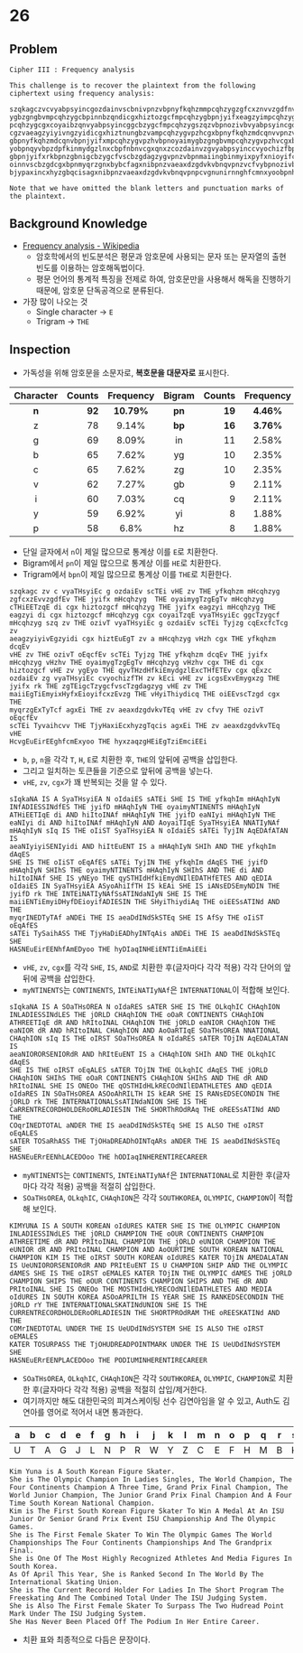 # 26

## Problem
```
Cipher III : Frequency analysis

This challenge is to recover the plaintext from the following ciphertext using frequency analysis:
 
szqkagczvcvyabpsyincgozdainvscbnivpnzvbpnyfkqhzmmpcqhzygzgfcxznvvzgdfnvbpnjyifxmpcqhzygbpnoyaim
ygbzgngbvmpcqhzygcbpinnbzqndicgxhiztozgcfmpcqhzygbpnjyifxeagzyimpcqhzygbpneagzyidicgxhiztozgcfm
pcqhzygcgxcoyaibzqnvyabpsyincggcbzygcfmpcqhzygszqzvbpnozivbvyabpsyincgozdainvscbnibyjzgcqnxcfcb
cgzvaeagzyiyivngzyidicgxhiztnungbzvampcqhzygvpzhcgxbpnyfkqhzmdcqnvvpnzvbpnozivbonqcfnvscbnibyjz
gbpnyfkqhzmdcqnvbpnjyifxmpcqhzygvpzhvbpnoyaimygbzgngbvmpcqhzygvpzhvcgxbpndicgxhiztozgcfvpnzvygn
yobpnqyvbpzdpfkinmydgzlnxcbpfnbnvcgxqnxzcozdainvzgvyabpsyinccvyochizfbpzvkncivpnzvicgsnxvnmygxz
gbpnjyifxrkbpnzgbnigcbzygcfvscbzgdagzygvpnzvbpnmaiingbinmyixpyfxnioyifcxznvzgbpnvpyibhiydicqbpn
oinnvscbzgdcgxbpnmyqrzgnxbybcfagxnibpnzvaeaxdzgdvkvbnqvpnzvcfvybpnozivbonqcfnvscbnibyvaihcvvbpn
bjypaxincxhyzgbqcisagxnibpnzvaeaxdzgdvkvbnqvpnpcvgnunirnnghfcmnxyoobpnhyxzaqzgpningbzinmcinni

Note that we have omitted the blank letters and punctuation marks of the plaintext.
```

## Background Knowledge
* [Frequency analysis - Wikipedia](https://en.wikipedia.org/wiki/Frequency_analysis)
    - 암호학에서의 빈도분석은 평문과 암호문에 사용되는 문자 또는 문자열의 출현빈도를 이용하는 암호해독법이다.
    - 평문 언어의 통계적 특징을 전제로 하여, 암호문만을 사용해서 해독을 진행하기 때문에, 암호문 단독공격으로 분류된다.
* 가장 많이 나오는 것
    - Single character -> `E`
    - Trigram -> `THE`

## Inspection
* 가독성을 위해 암호문을 소문자로, **복호문을 대문자로** 표시한다.

| Character | Counts | Frequency | Bigram | Counts | Frequency | Trigram | Counts | Frequency |
|:---------:|-------:|:---------:|:------:|-------:|:---------:|:-------:|-------:|:---------:|
|**n**|**92**|**10.79%**|**pn**|**19**|**4.46%**|**bpn**|**8**|**2.82%**|
|z|78|9.14%|**bp**|**16**|**3.76%**|qhz|6|2.11%|
|g|69|8.09%|in|11|2.58%|cgx|4|1.41%|
|b|65|7.62%|yg|10|2.35%|hzy|4|1.41%|
|c|65|7.62%|zg|10|2.35%|pcq|4|1.41%|
|v|62|7.27%|gb|9|2.11%|mpc|4|1.41%|
|i|60|7.03%|cq|9|2.11%|vpn|4|1.41%|
|y|59|6.92%|yi|8|1.88%|qnv|3|1.06%|
|p|58|6.8%|hz|8|1.88%|hiz|3|1.06%|
* 단일 글자에서 `n`이 제일 많으므로 통계상 이를 `E`로 치환한다.
* Bigram에서 `pn`이 제일 많으므로 통계상 이를 `HE`로 치환한다.
* Trigram에서 `bpn`이 제일 많으므로 통계상 이를 `THE`로 치환한다.

```
szqkagc zv c vyaTHsyiEc g ozdaiEv scTEi vHE zv THE yfkqhzm mHcqhzyg 
zgfcxzEvvzgdfEv THE jyifx mHcqhzyg  THE oyaimygTzgEgTv mHcqhzyg 
cTHiEETzqE di cgx hiztozgcf mHcqhzyg THE jyifx eagzyi mHcqhzyg THE 
eagzyi di cgx hiztozgcf mHcqhzyg cgx coyaiTzqE vyaTHsyiEc ggcTzygcf 
mHcqhzyg szq zv THE ozivT vyaTHsyiEc g ozdaiEv scTEi Tyjzg cqExcfcTcg zv 
aeagzyiyivEgzyidi cgx hiztEuEgT zv a mHcqhzyg vHzh cgx THE yfkqhzm dcqEv 
vHE zv THE ozivT oEqcfEv scTEi Tyjzg THE yfkqhzm dcqEv THE jyifx 
mHcqhzyg vHzhv THE oyaimygTzgEgTv mHcqhzyg vHzhv cgx THE di cgx 
hiztozgcf vHE zv ygEyo THE qyvTHzdHfkiEmydgzlExcTHfETEv cgx qExzc 
ozdaiEv zg vyaTHsyiEc cvyochizfTH zv kEci vHE zv icgsExvEmygxzg THE 
jyifx rk THE zgTEigcTzygcfvscTzgdagzyg vHE zv THE 
maiiEgTiEmyixHyfxEioyifcxzEvzg THE vHyiThiydicq THE oiEEvscTzgd cgx THE 
myqrzgExTyTcf agxEi THE zv aeaxdzgdvkvTEq vHE zv cfvy THE ozivT oEqcfEv 
scTEi Tyvaihcvv THE TjyHaxiEcxhyzgTqcis agxEi THE zv aeaxdzgdvkvTEq vHE 
HcvgEuEirEEghfcmExyoo THE hyxzaqzgHEiEgTziEmciEEi
```
* `b`, `p`, `n`을 각각 `T`, `H`, `E`로 치환한 후, `THE`의 앞뒤에 공백을 삽입한다.
* 그리고 일치하는 토큰들을 기준으로 앞뒤에 공백을 넣는다.
* `vHE`, `zv`, `cgx`가 꽤 반복되는 것을 알 수 있다.

```
sIqkaNA IS A SyaTHsyiEA N oIdaiES sATEi SHE IS THE yfkqhIm mHAqhIyN 
INfADIESSINdfES THE jyifD mHAqhIyN THE oyaimyNTINENTS mHAqhIyN 
ATHiEETIqE di AND hiItoINAf mHAqhIyN THE jyifD eaNIyi mHAqhIyN THE 
eaNIyi di AND hiItoINAf mHAqhIyN AND AoyaiTIqE SyaTHsyiEA NNATIyNAf 
mHAqhIyN sIq IS THE oIiST SyaTHsyiEA N oIdaiES sATEi TyjIN AqEDAfATAN IS 
aeaNIyiyiSENIyidi AND hiItEuENT IS a mHAqhIyN SHIh AND THE yfkqhIm dAqES 
SHE IS THE oIiST oEqAfES sATEi TyjIN THE yfkqhIm dAqES THE jyifD 
mHAqhIyN SHIhS THE oyaimyNTINENTS mHAqhIyN SHIhS AND THE di AND 
hiItoINAf SHE IS yNEyo THE qySTHIdHfkiEmydNIlEDATHfETES AND qEDIA 
oIdaiES IN SyaTHsyiEA ASyoAhiIfTH IS kEAi SHE IS iANsEDSEmyNDIN THE 
jyifD rk THE INTEiNATIyNAfSsATINdaNIyN SHE IS THE 
maiiENTiEmyiDHyfDEioyifADIESIN THE SHyiThiydiAq THE oiEESsATINd AND THE 
myqrINEDTyTAf aNDEi THE IS aeaDdINdSkSTEq SHE IS AfSy THE oIiST oEqAfES 
sATEi TySaihASS THE TjyHaDiEADhyINTqAis aNDEi THE IS aeaDdINdSkSTEq SHE 
HASNEuEirEENhfAmEDyoo THE hyDIaqINHEiENTIiEmAiEEi
```
* `vHE`, `zv`, `cgx`를 각각 `SHE`, `IS`, `AND`로 치환한 후(글자마다 각각 적용) 각각 단어의 앞뒤에 공백을 삽입한다.
* `myNTINENTS`는 `CONTINENTS`, `INTEiNATIyNAf`은 `INTERNATIONAL`이 적합해 보인다.

```
sIqkaNA IS A SOaTHsOREA N oIdaRES sATER SHE IS THE OLkqhIC CHAqhION 
INLADIESSINdLES THE jORLD CHAqhION THE oOaR CONTINENTS CHAqhION 
ATHREETIqE dR AND hRItoINAL CHAqhION THE jORLD eaNIOR CHAqhION THE 
eaNIOR dR AND hRItoINAL CHAqhION AND AoOaRTIqE SOaTHsOREA NNATIONAL 
CHAqhION sIq IS THE oIRST SOaTHsOREA N oIdaRES sATER TOjIN AqEDALATAN IS 
aeaNIORORSENIORdR AND hRItEuENT IS a CHAqhION SHIh AND THE OLkqhIC dAqES 
SHE IS THE oIRST oEqALES sATER TOjIN THE OLkqhIC dAqES THE jORLD 
CHAqhION SHIhS THE oOaR CONTINENTS CHAqhION SHIhS AND THE dR AND 
hRItoINAL SHE IS ONEOo THE qOSTHIdHLkRECOdNIlEDATHLETES AND qEDIA 
oIdaRES IN SOaTHsOREA ASOoAhRILTH IS kEAR SHE IS RANsEDSECONDIN THE 
jORLD rk THE INTERNATIONALSsATINdaNION SHE IS THE 
CaRRENTRECORDHOLDERoORLADIESIN THE SHORThROdRAq THE oREESsATINd AND THE 
COqrINEDTOTAL aNDER THE IS aeaDdINdSkSTEq SHE IS ALSO THE oIRST oEqALES 
sATER TOSaRhASS THE TjOHaDREADhOINTqARs aNDER THE IS aeaDdINdSkSTEq SHE 
HASNEuERrEENhLACEDOoo THE hODIaqINHERENTIRECAREER
```
* `myNTINENTS`는 `CONTINENTS`, `INTEiNATIyNAf`은 `INTERNATIONAL`로 치환한 후(글자마다 각각 적용) 공백을 적절히 삽입한다.
* `SOaTHsOREA`, `OLkqhIC`, `CHAqhION`은 각각 `SOUTHKOREA`, `OLYMPIC`, `CHAMPION`이 적합해 보인다.

```
KIMYUNA IS A SOUTH KOREAN oIdURES KATER SHE IS THE OLYMPIC CHAMPION 
INLADIESSINdLES THE jORLD CHAMPION THE oOUR CONTINENTS CHAMPION 
ATHREETIME dR AND PRItoINAL CHAMPION THE jORLD eUNIOR CHAMPION THE 
eUNIOR dR AND PRItoINAL CHAMPION AND AoOURTIME SOUTH KOREAN NATIONAL 
CHAMPION KIM IS THE oIRST SOUTH KOREAN oIdURES KATER TOjIN AMEDALATAN 
IS UeUNIORORSENIORdR AND PRItEuENT IS U CHAMPION SHIP AND THE OLYMPIC 
dAMES SHE IS THE oIRST oEMALES KATER TOjIN THE OLYMPIC dAMES THE jORLD 
CHAMPION SHIPS THE oOUR CONTINENTS CHAMPION SHIPS AND THE dR AND 
PRItoINAL SHE IS ONEOo THE MOSTHIdHLYRECOdNIlEDATHLETES AND MEDIA 
oIdURES IN SOUTH KOREA ASOoAPRILTH IS YEAR SHE IS RANKEDSECONDIN THE 
jORLD rY THE INTERNATIONALSKATINdUNION SHE IS THE 
CURRENTRECORDHOLDERoORLADIESIN THE SHORTPROdRAM THE oREESKATINd AND THE 
COMrINEDTOTAL UNDER THE IS UeUDdINdSYSTEM SHE IS ALSO THE oIRST oEMALES 
KATER TOSURPASS THE TjOHUDREADPOINTMARK UNDER THE IS UeUDdINdSYSTEM SHE 
HASNEuERrEENPLACEDOoo THE PODIUMINHERENTIRECAREER
```
* `SOaTHsOREA`, `OLkqhIC`, `CHAqhION`은 각각 `SOUTHKOREA`, `OLYMPIC`, `CHAMPION`로 치환한 후(글자마다 각각 적용) 공백을 적절히 삽입/제거한다.
* 여기까지만 해도 대한민국의 피겨스케이팅 선수 김연아임을 알 수 있고, Auth도 김연아를 영어로 적어서 내면 통과한다.

|a|b|c|d|e|f|g|h|i|j|k|l|m|n|o|p|q|r|s|t|u|v|w|x|y|z|
|-|-|-|-|-|-|-|-|-|-|-|-|-|-|-|-|-|-|-|-|-|-|-|-|-|-|
|U|T|A|G|J|L|N|P|R|W|Y|Z|C|E|F|H|M|B|K|X|V|S|?|D|O|I|

```
Kim Yuna is A South Korean Figure Skater. 
She is The Olympic Champion In Ladies Singles, The World Champion, The Four Continents Champion A Three Time, Grand Prix Final Champion, The World Junior Champion, The Junior Grand Prix Final Champion And A Four Time South Korean National Champion. 
Kim is The First South Korean Figure Skater To Win A Medal At An ISU Junior Or Senior Grand Prix Event ISU Championship And The Olympic Games. 
She is The First Female Skater To Win The Olympic Games The World Championships The Four Continents Championships And The Grandprix Final. 
She is One Of The Most Highly Recognized Athletes And Media Figures In South Korea. 
As Of April This Year, She is Ranked Second In The World By The International Skating Union. 
She is The Current Record Holder For Ladies In The Short Program The Freeskating And The Combined Total Under The ISU Judging System. 
She is Also The First Female Skater To Surpass The Two Hudread Point Mark Under The ISU Judging System. 
She Has Never Been Placed Off The Podium In Her Entire Career.
```
* 치환 표와 최종적으로 다듬은 문장이다.